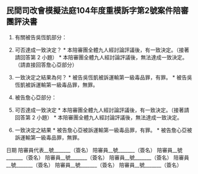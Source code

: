## 民間司改會模擬法庭104年度重模訴字第2號案件陪審團評決書

1. 有關被告吳恆凱部分：

  1. 可否達成一致決定？
    * 本陪審團全體九人經討論評議後，有一致決定。（接著請回答第 2 小題）
    * 本陪審團全體九人經討論評議後，無法達成一致決定。（請直接回答詹心亞部分）
  2. 一致決定之結果為何？
    * 被告吳恆凱被訴運輸第一級毒品罪，有罪。
    * 被告吳恆凱被訴運輸第一級毒品罪，無罪。
2. 被告詹心亞部分：
  1. 可否達成一致決定
    * 本陪審團全體九人經討論評議後，有一致決定。（接著請回答第 2 小題）
    * 本陪審團全體九人經討論評議後，無法達成一致決定。
  2. 一致決定之結果
    * 被告詹心亞被訴運輸第一級毒品罪，有罪。
    * 被告詹心亞被訴運輸第一級毒品罪，無罪。

日期
陪審員代表__號_______（簽名）
陪審員__號_______（簽名）
陪審員__號_______（簽名）
陪審員__號_______（簽名）
陪審員__號_______（簽名）
陪審員__號_______（簽名）
陪審員__號_______（簽名）
陪審員__號_______（簽名）
